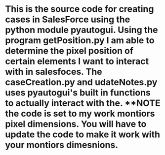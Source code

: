 # This is the source code for creating cases in SalesForce using the python module pyautogui. Using the program getPosition.py I am able to determine the pixel position of certain elements I want to interact with in salesfoces. The caseCreation.py and udateNotes.py uses pyautogui's built in functions to actually interact with the. **NOTE the code is set to my work montiors pixel dimensions. You will have to update the code to make it work with your montiors dimesnions.